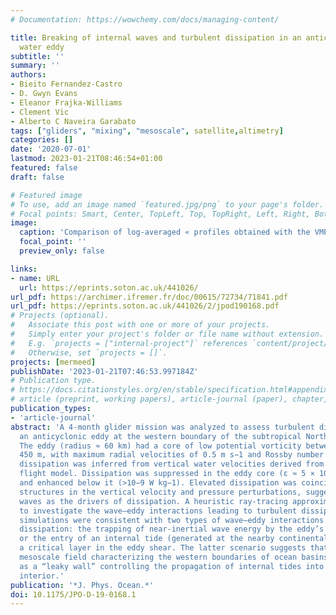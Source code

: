 ```yaml
---
# Documentation: https://wowchemy.com/docs/managing-content/

title: Breaking of internal waves and turbulent dissipation in an anticyclonic mode
  water eddy
subtitle: ''
summary: ''
authors:
- Bieito Fernandez-Castro
- D. Gwyn Evans
- Eleanor Frajka-Williams
- Clement Vic
- Alberto C Naveira Garabato
tags: ["gliders", "mixing", "mesoscale", satellite,altimetry]
categories: []
date: '2020-07-01'
lastmod: 2023-01-21T08:46:54+01:00
featured: false
draft: false

# Featured image
# To use, add an image named `featured.jpg/png` to your page's folder.
# Focal points: Smart, Center, TopLeft, Top, TopRight, Left, Right, BottomLeft, Bottom, BottomRight.
image:
  caption: 'Comparison of log-averaged « profiles obtained with the VMP microstructure profiler during the MerMEED cruises (lines: gray solid for MerMEED II (November), gray dashed for MerMEED III (March), black for both cruises) and the glider estimates (markers: triangles for dives, squares for climbs, and solid circles for both). The value of the cE constant shown was obtained by least squares minimization of the difference between the log-averaged profiles.'
  focal_point: ''
  preview_only: false

links:
- name: URL
  url: https://eprints.soton.ac.uk/441026/
url_pdf: https://archimer.ifremer.fr/doc/00615/72734/71841.pdf
url_pdf: https://eprints.soton.ac.uk/441026/2/jpod190168.pdf
# Projects (optional).
#   Associate this post with one or more of your projects.
#   Simply enter your project's folder or file name without extension.
#   E.g. `projects = ["internal-project"]` references `content/project/deep-learning/index.md`.
#   Otherwise, set `projects = []`.
projects: [mermeed]
publishDate: '2023-01-21T07:46:53.997184Z'
# Publication type.
# https://docs.citationstyles.org/en/stable/specification.html#appendix-iii-types
# article (preprint, working papers), article-journal (paper), chapter, dataset, document (catch all), motion_picture (video), post (post on online forum), post-weblog (post on blog), report (technical report, with container-title for chapter within larger report), software, thesis, citation-key (bibtex key) or citation-label (Ferr78, formatted as output label), doi, event-title (name of event), event-place (geographic location), keyword, language (e.g., en or de), license (copyright information), note (descriptive note), publisher, title, t
publication_types:
- 'article-journal'
abstract: 'A 4-month glider mission was analyzed to assess turbulent dissipation in
  an anticyclonic eddy at the western boundary of the subtropical North Atlantic.
  The eddy (radius ≈ 60 km) had a core of low potential vorticity between 100 and
  450 m, with maximum radial velocities of 0.5 m s−1 and Rossby number ≈ −0.1. Turbulent
  dissipation was inferred from vertical water velocities derived from the glider
  flight model. Dissipation was suppressed in the eddy core (ε ≈ 5 × 10−10 W kg−1)
  and enhanced below it (>10−9 W kg−1). Elevated dissipation was coincident with quasiperiodic
  structures in the vertical velocity and pressure perturbations, suggesting internal
  waves as the drivers of dissipation. A heuristic ray-tracing approximation was used
  to investigate the wave–eddy interactions leading to turbulent dissipation. Ray-tracing
  simulations were consistent with two types of wave–eddy interactions that may induce
  dissipation: the trapping of near-inertial wave energy by the eddy’s relative vorticity,
  or the entry of an internal tide (generated at the nearby continental slope) to
  a critical layer in the eddy shear. The latter scenario suggests that the intense
  mesoscale field characterizing the western boundaries of ocean basins might act
  as a “leaky wall” controlling the propagation of internal tides into the basin’s
  interior.'
publication: '*J. Phys. Ocean.*'
doi: 10.1175/JPO-D-19-0168.1
---
```

